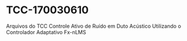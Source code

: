 # TCC-170030610
Arquivos do TCC Controle Ativo de Ruído em Duto Acústico Utilizando o Controlador Adaptativo Fx-nLMS

